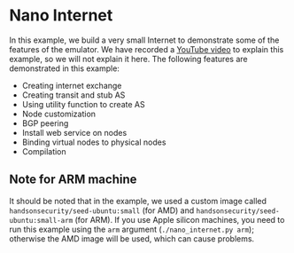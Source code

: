# Nano Internet 

In this example, we build a very small Internet to demonstrate 
some of the features of the emulator. We have recorded a 
[YouTube video](https://www.youtube.com/watch?v=WqtFS2AoKH4&list=PLwCoMLt7WGjan54CuqeYGnJuMqA-RzQwD) 
to explain this example, so we will not explain it 
here. The following
features are demonstrated in this example:

- Creating internet exchange 
- Creating transit and stub AS
- Using utility function to create AS
- Node customization
- BGP peering
- Install web service on nodes
- Binding virtual nodes to physical nodes
- Compilation


## Note for ARM machine 

It should be noted that in the example, we used 
a custom image called `handsonsecurity/seed-ubuntu:small` (for AMD)
and `handsonsecurity/seed-ubuntu:small-arm` (for ARM).
If you use Apple silicon machines, you need to run this example
using the `arm` argument (`./nano_internet.py arm`);
otherwise the AMD image will be used, which can cause problems. 

